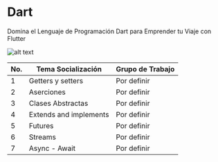 # Dart
Domina el Lenguaje de Programación Dart para Emprender tu Viaje con Flutter

![alt text](https://upload.wikimedia.org/wikipedia/commons/thumb/f/fe/Dart_programming_language_logo.svg/2560px-Dart_programming_language_logo.svg.png)

| No. | Tema Socialización | Grupo de Trabajo |
| ----------- | ----------- | ----------- |
| 1 | Getters y setters| Por definir |
| 2 | Aserciones	| Por definir |
| 3 | Clases Abstractas| Por definir |
| 4 | Extends and implements| Por definir |
| 5 | Futures	| Por definir |
| 6 | Streams	| Por definir |
| 7 | Async - Await	| Por definir |
